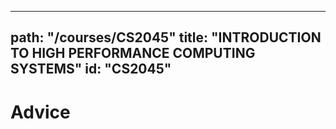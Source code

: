 
---
path: "/courses/CS2045"
title: "INTRODUCTION TO HIGH PERFORMANCE COMPUTING SYSTEMS"
id: "CS2045"
---

# Advice
